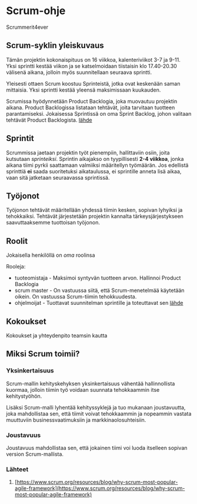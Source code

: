 
# Scrum-ohje
Scrummerit4ever
## Scrum-syklin yleiskuvaus
Tämän projektin kokonaispituus on 16 viikkoa, kalenteriviikot 3-7 ja 9-11. Yksi sprintti kestää viikon ja se katselmoidaan tiistaisin klo 17.40-20.30 välisenä aikana, jolloin myös suunnitellaan seuraava sprintti.

Yleisesti ottaen Scrum koostuu Sprinteistä, jotka ovat keskenään saman mittaisia. Yksi sprintti kestää yleensä maksimissaan kuukauden. 

Scrumissa hyödynnetään Product Backlogia, joka muovautuu projektin aikana. Product Backlogissa listataan tehtävät, joita tarvitaan tuotteen parantamiseksi. Jokaisessa Sprintissä on oma Sprint Backlog, johon valitaan tehtävät Product Backlogista. 
[lähde](https://scrumguides.org/scrum-guide.html) 

## Sprintit
Scrummissa jaetaan projektin työt pienempiin, hallittaviin osiin, joita kutsutaan *sprinteiksi*. Sprintin aikajakso on tyypillisesti **2-4 viikkoa**, jonka aikana tiimi pyrkii saattamaan valmiiksi määritellyn työmäärän. Jos edellistä sprinttiä __ei__ saada suoritetuksi aikataulussa, ei sprintille anneta lisä aikaa, vaan sitä jatketaan seuraavassa sprintissä.
## Työjonot
Työjonon tehtävät määritellään yhdessä tiimin kesken, sopivan lyhyiksi ja tehokkaiksi. Tehtävät järjestetään projektin kannalta tärkeysjärjestykseen saavuttaaksemme tuottoisan työjonon.
## Roolit
Jokaisella henkilöllä on _oma_ roolinsa

Rooleja: 
* tuoteomistaja - Maksimoi syntyvän tuotteen arvon. Hallinnoi Product Backlogia 
* scrum master - On vastuussa siitä, että Scrum-menetelmää käytetään oikein. On vastuussa Scrum-tiimin tehokkuudesta.
* ohjelmoijat - Tuottavat suunnitelman sprintille ja toteuttavat sen
[lähde](https://scrumguides.org/scrum-guide.html)


## Kokoukset
Kokoukset ja yhteydenpito teamsin kautta
## Miksi Scrum toimii?
### Yksinkertaisuus
Scrum-mallin kehityskehyksen yksinkertaisuus vähentää hallinnollista kuormaa, jolloin tiimin työ voidaan suunnata tehokkaammin itse kehitystyöhön.

Lisäksi Scrum-malli lyhentää kehityssyklejä ja tuo mukanaan joustavuutta, joka mahdollistaa sen, että tiimit voivat tehokkaammin ja nopeammin vastata muuttuviin businessvaatimuksiin ja markkinaolosuhteisiin.
### Joustavuus
Joustavuus mahdollistaa sen, että jokainen tiimi voi luoda itselleen sopivan version Scrum-mallista.

### Lähteet
1. [https://www.scrum.org/resources/blog/why-scrum-most-popular-agile-framework](https://www.scrum.org/resources/blog/why-scrum-most-popular-agile-framework)
